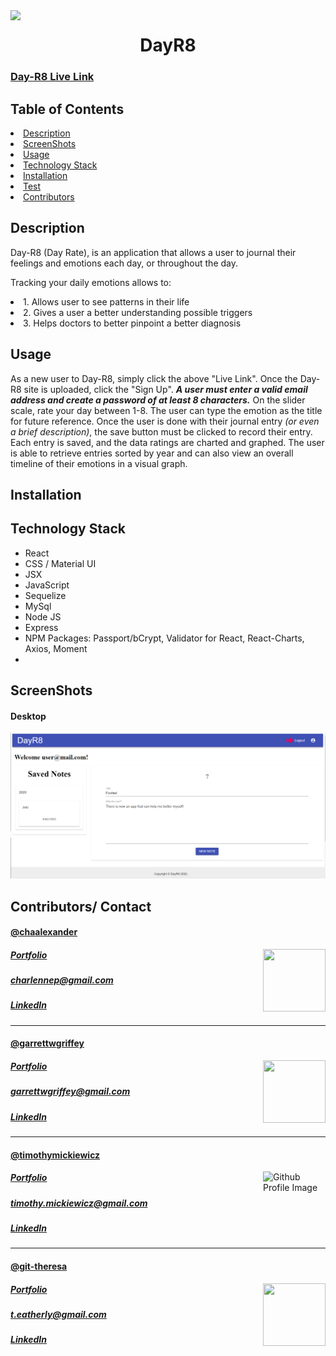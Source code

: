 <img align="left" src= "https://img.shields.io/badge/License-MIT-green">

<h1 align= "center">DayR8</h1> 

<h3><a href= "https://dayr8.herokuapp.com/">Day-R8 Live Link</a></h3>  

## **Table of Contents**
<li><a href="#description">Description</a></li>  
<li><a href="#screen">ScreenShots</a></li> 
<li><a href="#usage">Usage</a></li> 

<li><a href="#tech">Technology Stack</a></li> 
<li><a href="#installation">Installation</a></li> 
<li><a href="#test">Test</a></li>

<li><a href="#contributors">Contributors</a></li>


<h2 id="description"> Description </h2>
<p>Day-R8 (Day Rate), is an application that allows a user to journal their feelings and emotions each day, or throughout the day.</p>
<p>Tracking your daily emotions allows to:</p>
<li>1. Allows user to see patterns in their life</li>
<li>2. Gives a user a better understanding possible triggers</li>
<li>3. Helps doctors to better pinpoint a better diagnosis</li>



## **Usage**  
As a new user to Day-R8, simply click the above "Live Link". Once the Day-R8 site is uploaded, click the "Sign Up".
**_A user must enter a valid email address and create a password of at least 8 characters._**
 On the slider scale, rate your day between 1-8. The user can type the emotion as the title for future reference. 
 Once the user is done with their journal entry _(or even a brief description)_, the save button must be clicked to record their entry.
 Each entry is saved, and the data ratings are charted and graphed. 
 The user is able to retrieve entries sorted by year and can also view an overall timeline of their emotions in a visual graph.

<h2 id="installation"> Installation </h2>


<h2 id="tech"> Technology Stack </h2>          
<ul>
<li>React</li>
<li>CSS / Material UI </li>
<li>JSX</li>
<li>JavaScript</li>
<li>Sequelize</li>
<li>MySql</li>
<li>Node JS</li>
<li>Express</li>
<li>NPM Packages: Passport/bCrypt, Validator for React, React-Charts, Axios, Moment </li><li></li>
</ul>          

<h2 id="screen"> ScreenShots </h2>
<h4> Desktop </h4>
<img src= "client/public/media/user.mail.png" >

<!-- <img src= ""> -->
<!-- <img src= ""> -->
<!-- <img src= "" > -->
<!-- <h4> Mobile </h4> -->
<!-- <img width="200" height="350" src= ""> -->
<!-- <img width="200" height="350" src= ""> -->
<!-- <img width="200" height="350" src= ""> -->
<!-- <img width="200" height="350" src= ""> -->
<!-- <img width="200" height="350" src= ""> -->
<!-- <h2 id="test"> Test </h2> -->
<!-- <img width="600" height="350" src= "p" > -->

<h2 id="contributors"> Contributors/ Contact</h2>
<h4><a href= "https://github.com/chaalexander">@chaalexander</a></h4>
<img align="right" width="100" height="100" src="https://avatars1.githubusercontent.com/u/59755481?v=4">
<h5><a href= "https://chaalexander.github.io/">Portfolio</a></h5>  
<h5><a href= "mailto:charlennep@gmail.com">charlennep@gmail.com</a></h5>       
<h5><a href= "https://www.linkedin.com/in/cha-alexander">LinkedIn</a></h5>
<hr>

<h4><a href= "https://github.com/garrettwgriffey">@garrettwgriffey</a></h4>
<img align="right" width="100" height="100" src="https://avatars3.githubusercontent.com/u/59263270?s=460&u=7da066a2bf0257c5c5cc01e104c1ac1b76ed93b6&v=4">
<h5><a href= "https://garrettwgriffey.github.io/">Portfolio</a></h5>  
<h5><a href= "mailto:garrettwgriffey@gmail.com">garrettwgriffey@gmail.com</a></h5>       
<h5><a href= "https://www.linkedin.com/in/garrettwgriffey/">LinkedIn</a></h5>
<hr>

<h4><a href= "https://github.com/timothymickiewicz">@timothymickiewicz</a></h4>
<img align="right" width="100" height="100" src="https://avatars3.githubusercontent.com/u/58575568?s=460&u=e0c95a7868c9b618cec0181a153e0e5f25cd2d25&v=4" alt="Github Profile Image">
<h5><a href= "https://timothymickiewicz.github.io/">Portfolio</a></h5>  
<h5><a href= "mailto:timothy.mickiewicz@gmail.com">timothy.mickiewicz@gmail.com</a></h5>       
<h5><a href= "https://www.linkedin.com/in/timothymickiewicz1995/">LinkedIn</a></h5>
<hr>

<h4><a href= "https://github.com/git-theresa">@git-theresa</a></h4>
<img align="right" width="100" height="100" src="https://avatars2.githubusercontent.com/u/57425164?v=4">
<h5><a href= "https://git-theresa.github.io/Portfolio/">Portfolio</a></h5>  
<h5><a href= "mailto:t.eatherly@gmail.com">t.eatherly@gmail.com</a></h5>       
<h5><a href= "https://www.linkedin.com/in/theresa-eatherly-4362b14a/">LinkedIn</a></h5>
